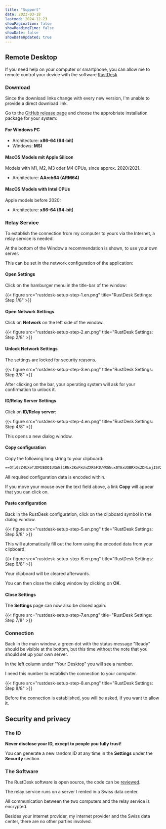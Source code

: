 ```yaml
---
title: "Support"
date: 2023-03-18
lastmod: 2024-12-23
showPagination: false
showReadingTime: false
showDate: false
showDateUpdated: true
---
```


## Remote Desktop

If you need help on your computer or smartphone, you can allow me to remote
control your device with the software [RustDesk](https://rustdesk.com/).

### Download

Since the download links change with every new version, I'm unable to provide a
direct download link.

Go to the
[GitHub release page](https://github.com/rustdesk/rustdesk/releases/latest) and
choose the approbriate installation package for your system:

#### For Windows PC

- Architecture: **x86-64 (64-bit)**
- Windows: **MSI**

#### MacOS Models mit Apple Silicon

Models with M1, M2, M3 oder M4 CPUs, since approx. 2020/2021.

- Architecture: **AArch64 (ARM64)**

#### MacOS Models with Intel CPUs

Apple models before 2020:

- Architecture: **x86-64 (64-bit)**

### Relay Service

To establish the connection from my computer to yours via the Internet, a relay
service is needed.

At the bottom of the Window a recommendation is shown, to use your own server.

This can be set in the network configuration of the application:

#### Open Settings

Click on the hamburger menu in the title-bar of the window:

{{< figure src="rustdesk-setup-step-1.en.png" title="RustDesk Settings: Step 1/8" >}}

#### Open Network Settings

Click on **Network** on the left side of the window.

{{< figure src="rustdesk-setup-step-2.en.png" title="RustDesk Settings: Step 2/8" >}}

#### Unlock Network Settings

The settings are locked for security reasons.

{{< figure src="rustdesk-setup-step-3.en.png" title="RustDesk Settings: Step 3/8" >}}

After clicking on the bar, your operating system will ask for your confirmation
to unlock it.

#### ID/Relay Server Settings

Click on **ID/Relay server**:

{{< figure src="rustdesk-setup-step-4.en.png" title="RustDesk Settings: Step 4/8" >}}

This opens a new dialog window.

#### Copy configuration

Copy the following long string to your clipboard:

```txt
==Qfi0zZ4UXeTJDM3EDO1UXWEl1RNx2KoFkUnZXR6F3UWRGNux0TExUOBRXQsZDNiojI5V2aiwiIiojIpBXYiwiIiojI5FGblJnIsICaj5iZs92dulWYsFmLzRmciojI0N3boJye
```

All required configuration data is encoded within.

If you move your mouse over the text field above, a link
**Copy** will appear that you can click on.

#### Paste configuration

Back in the RustDesk configuration, click on the clipboard symbol in the
dialog window.

{{< figure src="rustdesk-setup-step-5.en.png" title="RustDesk Settings: Step 5/8" >}}

This will automatically fill out the form using the encoded data from your clipboard.

{{< figure src="rustdesk-setup-step-6.en.png" title="RustDesk Settings: Step 6/8" >}}

Your clipboard will be cleared afterwards.

You can then close the dialog window by clicking on **OK**.

#### Close Settings

The **Settings** page can now also be closed again:

{{< figure src="rustdesk-setup-step-7.en.png" title="RustDesk Settings: Step 7/8" >}}

### Connection

Back in the main window, a green dot with the status message "Ready" should be
visible at the bottom, but this time without the note that you should set up
your own server.

In the left column under "Your Desktop" you will see a number.

I need this number to establish the connection to your computer.

{{< figure src="rustdesk-setup-step-8.en.png" title="RustDesk Settings: Step 8/8" >}}

Before the connection is established, you will be asked, if you want to allow it.

## Security and privacy

### The ID

**Never disclose your ID, except to people you fully trust!**

You can generate a new random ID at any time in the **Settings** under the
**Security** section.

### The Software

The RustDesk software is open source, the code can be
[reviewed](https://github.com/rustdesk/rustdesk).

The relay service runs on a server I rented in a Swiss data center.

All communication between the two computers and the relay service
is encrypted.

Besides your internet provider, my internet provider and the
Swiss data center, there are no other parties involved.
